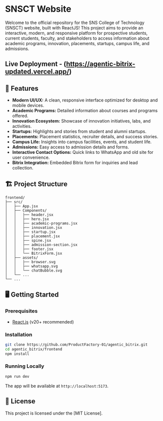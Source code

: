 # SNSCT Website

Welcome to the official repository for the SNS College of Technology (SNSCT) website, built with ReactJS! This project aims to provide an interactive, modern, and responsive platform for prospective students, current students, faculty, and stakeholders to access information about academic programs, innovation, placements, startups, campus life, and admissions.

## Live Deployment - (https://agentic-bitrix-updated.vercel.app/)

## 🚀 Features

- **Modern UI/UX:** A clean, responsive interface optimized for desktop and mobile devices.
- **Academic Programs:** Detailed information about courses and programs offered.
- **Innovation Ecosystem:** Showcase of innovation initiatives, labs, and activities.
- **Startups:** Highlights and stories from student and alumni startups.
- **Placements:** Placement statistics, recruiter details, and success stories.
- **Campus Life:** Insights into campus facilities, events, and student life.
- **Admissions:** Easy access to admission details and forms.
- **Interactive Contact Options:** Quick links to WhatsApp and old site for user convenience.
- **Bitrix Integration:** Embedded Bitrix form for inquiries and lead collection.

## 🏗️ Project Structure

```
frontend/
├── src/
│   ├── App.jsx
│   ├── Components/
│   │   ├── header.jsx
│   │   ├── hero.jsx
│   │   ├── academic-programs.jsx
│   │   ├── innovation.jsx
│   │   ├── startup.jsx
│   │   ├── placement.jsx
│   │   ├── spine.jsx
│   │   ├── admission-section.jsx
│   │   ├── footer.jsx
│   │   └── BitrixForm.jsx
│   ├── assets/
│   │   ├── browser.svg
│   │   ├── whatsapp.svg
│   │   └── chatBubble.svg
│   └── ...
└── ...
```

## 🖥️ Getting Started

### Prerequisites

- [React.js](https://react.dev/) (v20+ recommended)


### Installation

```bash
git clone https://github.com/ProductFactory-01/agentic_bitrix.git
cd agentic_bitrix/frontend
npm install
```

### Running Locally

```bash
npm run dev
```

The app will be available at `http://localhost:5173`.


## 📄 License

This project is licensed under the [MIT License].
